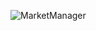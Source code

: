 ![MarketManager](https://github.com/DilshodBBek/MarketManager/assets/39515083/d695ac3a-c76a-4b5c-a71b-764db6e800a4)
